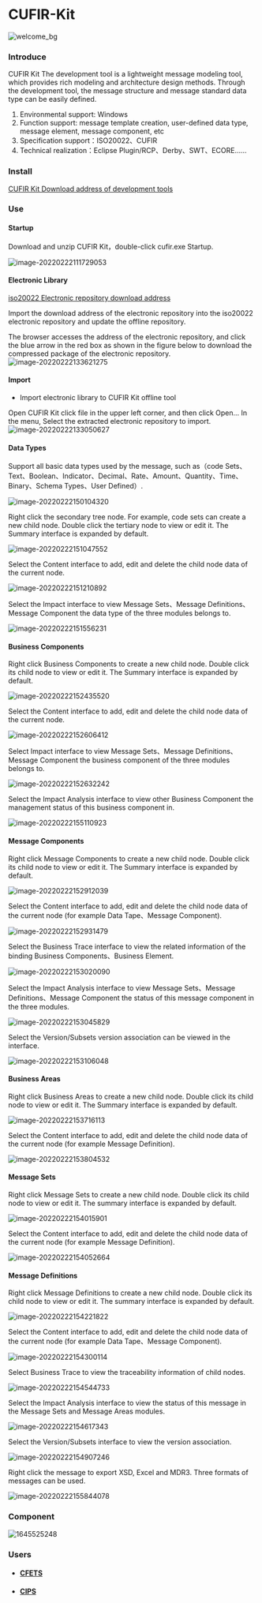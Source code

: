 # CUFIR-Kit 
![welcome_bg](https://user-images.githubusercontent.com/97862260/155096544-d6f1bf11-3438-4b97-bc33-e7c5df3b2644.png)

### Introduce

CUFIR Kit The development tool is a lightweight message modeling tool, which provides rich modeling and architecture design methods. Through the development tool, the message structure and message standard data type can be easily defined.

1. Environmental support: Windows
2. Function support: message template creation, user-defined data type, message element, message component, etc
3. Specification support：ISO20022、CUFIR
4. Technical realization：Eclipse Plugin/RCP、Derby、SWT、ECORE……

### Install

[CUFIR Kit Download address of development tools](https://www.cufir.org.cn/cufir/developmentTool.html)

### Use

#### Startup

Download and unzip CUFIR Kit，double-click cufir.exe Startup.

![image-20220222111729053](https://user-images.githubusercontent.com/97862260/155104587-2173971d-c81f-43a2-9509-0f05d322e724.png)


#### Electronic Library

[iso20022 Electronic repository download address](https://www.iso20022.org/iso20022-repository/e-repository)

Import the download address of the electronic repository into the iso20022 electronic repository and update the offline repository.

The browser accesses the address of the electronic repository, and click the blue arrow in the red box as shown in the figure below to download the compressed package of the electronic repository.
![image-20220222133621275](https://user-images.githubusercontent.com/97862260/155097952-c7327a47-0874-47aa-82df-bfe232dd6c5e.png)

#### Import

- Import electronic library to CUFIR Kit offline tool

Open CUFIR Kit click file in the upper left corner, and then click Open... In the menu, Select the extracted electronic repository to import.
![image-20220222133050627](https://user-images.githubusercontent.com/97862260/155098237-0488be17-401f-47a9-a3df-d398b7a46c56.png)

#### Data Types

Support all basic data types used by the message, such as（code Sets、Text、Boolean、Indicator、Decimal、Rate、Amount、Quantity、Time、Binary、Schema Types、User Defined）.

![image-20220222150104320](https://user-images.githubusercontent.com/97862260/155098444-0f8bd526-06d8-4903-aee5-c164f16ba9ce.png)

Right click the secondary tree node. For example, code sets can create a new child node. Double click the tertiary node to view or edit it. The Summary interface is expanded by default.

![image-20220222151047552](https://user-images.githubusercontent.com/97862260/155098526-03e1bb1c-afb3-42b2-96e5-e77426259b69.png)

Select the Content interface to add, edit and delete the child node data of the current node.

![image-20220222151210892](https://user-images.githubusercontent.com/97862260/155098585-1382bbbc-7ddc-4b14-ab69-4895ccd0a9d7.png)

Select the Impact interface to view Message Sets、Message Definitions、Message Component the data type of the three modules belongs to.

![image-20220222151556231](https://user-images.githubusercontent.com/97862260/155098686-1eceed98-4778-4341-a3e8-6f385ea61d14.png)

#### Business Components

Right click Business Components to create a new child node. Double click its child node to view or edit it. The Summary interface is expanded by default.

![image-20220222152435520](https://user-images.githubusercontent.com/97862260/155098767-1e672e19-94c9-4f93-959e-bb2bcd9abe4d.png)

Select the Content interface to add, edit and delete the child node data of the current node.

![image-20220222152606412](https://user-images.githubusercontent.com/97862260/155098842-22f2c1ad-aafb-40d6-82e3-d47799b5da5a.png)

Select Impact interface to view Message Sets、Message Definitions、Message Component the business component of the three modules belongs to.

![image-20220222152632242](https://user-images.githubusercontent.com/97862260/155098904-586ecc58-9650-41cb-b709-3420d35c877b.png)

Select the Impact Analysis interface to view other Business Component the management status of this business component in.

![image-20220222155110923](https://user-images.githubusercontent.com/97862260/155100683-53ba5ac7-01a2-4c25-b83e-09c8e90a466c.png)

#### Message Components

Right click Message Components to create a new child node. Double click its child node to view or edit it. The Summary interface is expanded by default.

![image-20220222152912039](https://user-images.githubusercontent.com/97862260/155100795-f7bfc07d-c532-470c-b795-d0e040c5c1b4.png)

Select the Content interface to add, edit and delete the child node data of the current node (for example Data Tape、Message Component).

![image-20220222152931479](https://user-images.githubusercontent.com/97862260/155100867-234ec8bd-9e20-4182-8284-6a2dc8b491e8.png)

Select the Business Trace interface to view the related information of the binding Business Components、Business Element.

![image-20220222153020090](https://user-images.githubusercontent.com/97862260/155100928-b131d246-c05a-42d8-9ffc-00d8ad7243c4.png)

Select the Impact Analysis interface to view Message Sets、Message Definitions、Message Component the status of this message component in the three modules.

![image-20220222153045829](https://user-images.githubusercontent.com/97862260/155101027-16a1153e-3ef7-4d07-8e0e-d75c58ad495b.png)

Select the Version/Subsets version association can be viewed in the interface.

![image-20220222153106048](https://user-images.githubusercontent.com/97862260/155101107-bc1dfb3e-659f-4316-9996-c4a5e983572e.png)

#### Business Areas

Right click Business Areas to create a new child node. Double click its child node to view or edit it. The Summary interface is expanded by default.

![image-20220222153716113](https://user-images.githubusercontent.com/97862260/155102519-961c5f4b-5bc6-4033-8820-450f098d6262.png)

Select the Content interface to add, edit and delete the child node data of the current node (for example Message Definition).

![image-20220222153804532](https://user-images.githubusercontent.com/97862260/155102565-aa412dc5-21c0-4345-944e-72f1f5c051c2.png)

#### Message Sets

Right click Message Sets to create a new child node. Double click its child node to view or edit it. The summary interface is expanded by default.

![image-20220222154015901](https://user-images.githubusercontent.com/97862260/155102608-e52a8441-f4cb-4dfd-b047-b57e9483aa36.png)

Select the Content interface to add, edit and delete the child node data of the current node (for example Message Definition).

![image-20220222154052664](https://user-images.githubusercontent.com/97862260/155102655-70af625b-8253-4524-b233-8d5da73f4397.png)

#### Message Definitions

Right click Message Definitions to create a new child node. Double click its child node to view or edit it. The summary interface is expanded by default.

![image-20220222154221822](https://user-images.githubusercontent.com/97862260/155102792-221ad450-ea7a-4977-9aee-d695480b3bd5.png)

Select the Content interface to add, edit and delete the child node data of the current node (for example Data Tape、Message Component).

![image-20220222154300114](https://user-images.githubusercontent.com/97862260/155102837-3b5b322c-1658-4438-85af-7e423bf77cdb.png)

Select Business Trace to view the traceability information of child nodes.

![image-20220222154544733](https://user-images.githubusercontent.com/97862260/155102940-ff5a0dc1-1959-46b8-b172-b783cafbdbab.png)

Select the Impact Analysis interface to view the status of this message in the Message Sets and Message Areas modules.

![image-20220222154617343](https://user-images.githubusercontent.com/97862260/155102990-d72c275d-855e-4d45-b723-2f0501c26bdf.png)

Select the Version/Subsets interface to view the version association.

![image-20220222154907246](https://user-images.githubusercontent.com/97862260/155103063-dc3d401f-af68-4508-9d84-d8327764a8bc.png)

Right click the message to export XSD, Excel and MDR3. Three formats of messages can be used.

![image-20220222155844078](https://user-images.githubusercontent.com/97862260/155103145-7caf3a24-d0b4-428b-ab9a-34bd53e74a42.png)

### Component

![1645525248](https://user-images.githubusercontent.com/97862260/155115926-ab839862-df14-4f7c-b734-adfe402a724d.jpg)


### Users

- #### [CFETS](https://www.chinamoney.com.cn/)

- #### [CIPS](https://www.cips.com.cn/)

